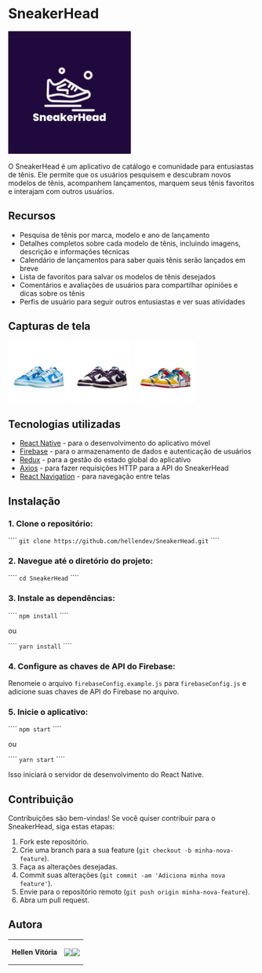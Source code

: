 # SneakerHead

  ![SneakerHead Logo](logotipo.png)

O SneakerHead é um aplicativo de catálogo e comunidade para entusiastas de tênis. Ele permite que os usuários pesquisem e descubram novos modelos de tênis, acompanhem lançamentos, marquem seus tênis favoritos e interajam com outros usuários.

## Recursos

- Pesquisa de tênis por marca, modelo e ano de lançamento
- Detalhes completos sobre cada modelo de tênis, incluindo imagens, descrição e informações técnicas
- Calendário de lançamentos para saber quais tênis serão lançados em breve
- Lista de favoritos para salvar os modelos de tênis desejados
- Comentários e avaliações de usuários para compartilhar opiniões e dicas sobre os tênis
- Perfis de usuário para seguir outros entusiastas e ver suas atividades

## Capturas de tela

![Dunk Low 1](iconeDunkLow.png)
![Dunk Low 2](iconeDunkLowRetro.png)
![Dunk Low 3](iconeSbDunkLow.png)

## Tecnologias utilizadas

- [React Native](https://reactnative.dev) - para o desenvolvimento do aplicativo móvel
- [Firebase](https://firebase.google.com) - para o armazenamento de dados e autenticação de usuários
- [Redux](https://redux.js.org) - para a gestão do estado global do aplicativo
- [Axios](https://axios-http.com) - para fazer requisições HTTP para a API do SneakerHead
- [React Navigation](https://reactnavigation.org) - para navegação entre telas

## Instalação

### 1. Clone o repositório:

´´´´
`git clone https://github.com/hellendev/SneakerHead.git`
´´´´

### 2. Navegue até o diretório do projeto:

´´´´
`cd SneakerHead`
´´´´

### 3. Instale as dependências:

´´´´
`npm install`
´´´´

ou

´´´´
`yarn install`
´´´´

### 4. Configure as chaves de API do Firebase:

Renomeie o arquivo `firebaseConfig.example.js` para `firebaseConfig.js` e adicione suas chaves de API do Firebase no arquivo.

### 5. Inicie o aplicativo:

´´´´
`npm start`
´´´´

ou

´´´´
`yarn start`
´´´´

Isso iniciará o servidor de desenvolvimento do React Native.

## Contribuição

Contribuições são bem-vindas! Se você quiser contribuir para o SneakerHead, siga estas etapas:

1. Fork este repositório.
2. Crie uma branch para a sua feature (`git checkout -b minha-nova-feature`).
3. Faça as alterações desejadas.
4. Commit suas alterações (`git commit -am 'Adiciona minha nova feature'`).
5. Envie para o repositório remoto (`git push origin minha-nova-feature`).
6. Abra um pull request.

## Autora

<table>
  <tbody>

<tr>
    <td><p align="left-center"><b>Hellen Vitória</b></p></td>
    <td><a href="https://github.com/hellendev" target="_blank"><img src="https://img.shields.io/badge/GitHub-100000?style=for-the-badge&logo=github&logoColor=white" target="_blank" align="center"></a><a href="https://www.linkedin.com/in/hellen-vitoria-032a63234/" target="_blank"><img src="https://img.shields.io/badge/-LinkedIn-%230077B5?style=for-the-badge&logo=linkedin&logoColor=white" target="_blank" align="center"></a></td>
  </tr>

  </tbody>
</table>

